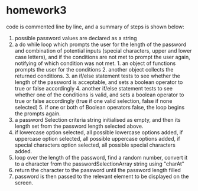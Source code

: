 # homework3

code is commented line by line, and a summary of steps is shown below:
1.  possible password values are declared as a string
2.  a do while loop which prompts the user for the length of the password and combination of potential inputs (special characters, upper and lower case letters), and if the conditions are not met
    to prompt the user again, notifying of which condition was not met.
        1.  an object of functions prompts the user for the conditions
        2. another object collects the returned conditions.
        3. an if/else statement tests to see whether the length of the password is acceptable, and sets a boolean operator to true or false accordingly
        4. another if/else statement tests to see whether one of the conditions is valid, and sets a boolean operator to true or false accordingly (true if one valid selection, false if none selected)
        5. if one or both of Boolean operators false, the loop begins the prompts again.
3. a password Selection criteria string initialised as empty, and then its length set from the password length selected above. 
4. if lowercase option selected, all possible lowercase options added, if uppercase option selected, all possible uppercase options added, if special characters option selected, all possible special characters added. 
5.  loop over the length of the password, find a random number, convert it to a character from the passwordSelectionArray string using "charAt"
6.  return the character to the password until the password length filled
7.  password is then passed to the relevant element to be displayed on the screen. 